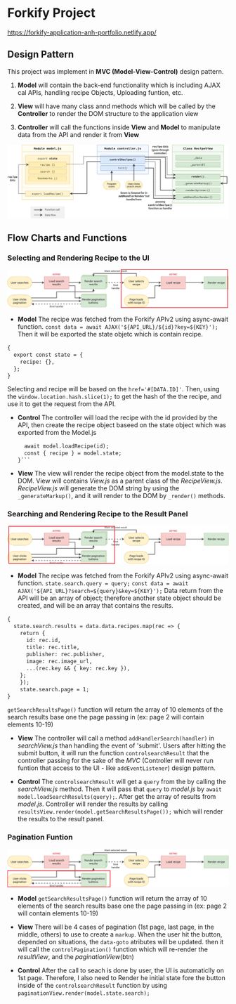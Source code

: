 # Forkify Project

https://forkify-application-anh-portfolio.netlify.app/

## Design Pattern

This project was implement in **MVC (Model-View-Control)** design pattern.

1. **Model** will contain the back-end functionality which is including AJAX cal APIs, handling recipe Objects, Uploading funtion, etc.

2. **View** will have many class annd methods which will be called by the **Controller** to render the DOM structure to the application view

3. **Controller** will call the functions inside **View** and **Model** to manipulate data from the API and render it from **View**

![Architecture](https://github.com/AnhLamTruong/Forkify-Application/blob/master/flow-chart/forkify-architecture-recipe-loading.png)

## Flow Charts and Functions

### Selecting and Rendering Recipe to the UI

![Render_And_Select](https://github.com/AnhLamTruong/Forkify-Application/blob/master/flow-chart/forkify-flowchart-part-1-render.png)

- **Model** The recipe was fetched from the Forkify APIv2 using async-await function.
  `const data = await AJAX('${API_URL}/${id}?key=${KEY}');`
  Then it will be exported the state objetc which is contain recipe.

```
{
  export const state = {
    recipe: {},
  };
}
```

Selecting and recipe will be based on the `href='#[DATA.ID]'`. Then, using the `window.location.hash.slice(1);` to get the hash of the the recipe, and use it to get the request from the API.

- **Control** The controller will load the recipe with the id provided by the API, then create the recipe object baseed on the state object which was exported from the Model.js
  ````{
    await model.loadRecipe(id);
    const { recipe } = model.state;
  }```
  ````
- **View** The view will render the recipe object from the model.state to the DOM. View will contains _View.js_ as a parent class of the _RecipeView.js_. _*RecipeView.js*_ will generate the DOM string by using the `_generateMarkup()`, and it will render to the DOM by `_render()` methods.

### Searching and Rendering Recipe to the Result Panel

![Search_and_Result](https://github.com/AnhLamTruong/Forkify-Application/blob/master/flow-chart/forkify-flowchart-part-1-search.jpg)

- **Model** The recipe was fetched from the Forkify APIv2 using async-await function.
  `state.search.query = query;`
  `const data = await AJAX('${API_URL}?search=${query}&key=${KEY}');`
  Data return from the API will be an array of object; therefore another state object should be created, and will be an array that contains the results.

```
{
  state.search.results = data.data.recipes.map(rec => {
    return {
      id: rec.id,
      title: rec.title,
      publisher: rec.publisher,
      image: rec.image_url,
      ...(rec.key && { key: rec.key }),
    };
    });
    state.search.page = 1;
}
```

`getSearchResultsPage()` function will return the array of 10 elements of the search results base one the page passing in (ex: page 2 will contain elements 10-19)

- **View** The controller will call a method `addHandlerSearch(handler)` in _searchView.js_ than handling the event of 'submit'. Users after hitting the submit button, it will run the function `controlsearchResult` that the controller passing for the sake of the _MVC_ (Controller will never run funtion that access to the UI - like `addEventListener`) design pattern.

- **Control** The `controlsearchResult` will get a `query` from the by calling the _searchView.js_ method. Then it will pass that `query` to _model.js_ by `await model.loadSearchResults(query);`. After get the array of results from _model.js_. Controller will render the results by calling
  `resultsView.render(model.getSearchResultsPage());` which will render the results to the result panel.

### Pagination Funtion

![Pagination](https://github.com/AnhLamTruong/Forkify-Application/blob/master/flow-chart/forkify-flowchart-part-1-pagination.png)

- **Model** `getSearchResultsPage()` function will return the array of 10 elements of the search results base one the page passing in (ex: page 2 will contain elements 10-19)

- **View** There will be 4 cases of pagination (1st page, last page, in the middle, others) to use to create a `markup`. When the user hit the button, depended on situations, the `data-goto` atributes will be updated. then it will call the `controlPagination()` function which will re-render the _resultView_, and the _paginationView_(btn)

- **Control** After the call to seach is done by user, the UI is automaticlly on 1st page. Therefore, I also need to Render he initial state fore the button inside of the `controlsearchResult` function by using `paginationView.render(model.state.search);`
